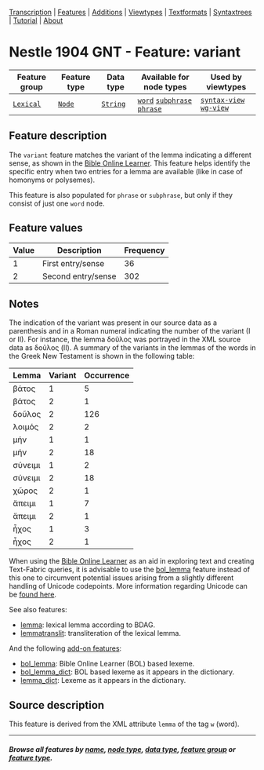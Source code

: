 <a name="start"></a>
<div class="hidden-content">
<a href="../transcription.md">Transcription</a> | <a href="README.md#start">Features</a>  | <a href="../additions/README.md#start">Additions</a> | <a href="../viewtypes.md#start">Viewtypes</a>  | <a href="../textformats.md#start">Textformats</a> |  <a href="../syntaxtrees.md#start">Syntaxtrees</a> | <a href="../tutorial/README.md#start">Tutorial</a>  | <a href="../about.md#start">About</a>
</div>

# Nestle 1904 GNT - Feature: variant

Feature group | Feature type | Data type | Available for node types | Used by viewtypes
---  | --- | --- | --- | ---
[`Lexical`](featuresbygroup.md#lexical-features) | [`Node`](featuresbyfeaturetype.md#node-features) | [`String`](featuresbydatatype.md#string-datatype)  | [`word`](featuresbynodetype.md#word-nodes) [`subphrase`](featuresbynodetype.md#subphrase-nodes) [`phrase`](featuresbynodetype.md#phrase-nodes) | [`syntax-view`](../syntax-view.md#start) [`wg-view`](../wg-view.md#start) 


## Feature description

The `variant` feature matches the variant of the lemma indicating a different sense, as shown in the [Bible Online Learner](https://learner.bible/). This feature helps identify the specific entry when two entries for a lemma are available (like in case of homonyms or polysemes).

This feature is also populated for `phrase` or `subphrase`, but only if they consist of just one `word` node.

## Feature values

Value | Description | Frequency
---|---|---
1 | First entry/sense | 36
2 | Second entry/sense | 302

## Notes

The indication of the variant was present in our source data as a  parenthesis and in a Roman numeral indicating the number of the variant (I or II). For instance, the lemma δοῦλος was portrayed in the XML source data as δοῦλος (II). A summary of the variants in the lemmas of the words in the Greek New Testament is shown in the following table:

Lemma | Variant | Occurrence
---|---|---
βάτος | 1 | 5 
βάτος | 2 | 1 
δοῦλος | 2 | 126
λοιμός | 2 | 2 
μήν | 1 | 1
μήν | 2 | 18 
σύνειμι | 1| 2
σύνειμι | 2 | 18
χῶρος |2|1
ἄπειμι | 1| 7
ἄπειμι |2 |1
ἦχος |1 | 3
ἦχος |2 | 1

When using the [Bible Online Learner](http://www.dadel.org/) as an aid in exploring text and creating Text-Fabric queries, it is advisable to use the [bol_lemma](bol_lemma.md#start) feature instead of this one to circumvent potential issues arising from a slightly different handling of Unicode codepoints. More information regarding Unicode can be [found here](../characterencoding.md#start).

See also features:
 * [lemma](lemma.md#start): lexical lemma according to BDAG.
 * [lemmatranslit](lemmatranslit.md#start): transliteration of the lexical lemma.

 And the following [add-on features](..additions/README.md#start):

* [bol_lemma](additions/bol_lemma.md#start): Bible Online Learner (BOL) based lexeme.
* [bol_lemma_dict](additions/bol_lemma_dict.md#start): BOL based lexeme as it appears in the dictionary.
* [lemma_dict](additions/lemma_dict.md#start): Lexeme as it appears in the dictionary.

## Source description

This feature is derived from the XML attribute `lemma` of the tag `w` (word).

---
#### *Browse all features by [name](featuresbyname.md#start), [node type](featuresbynodetype.md#start), [data type](featuresbydatatype.md#start), [feature group](featuresbygroup.md#start) or [feature type](featuresbyfeaturetype.md#start).*
